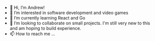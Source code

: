- 👋 Hi, I’m Andrew!
- 👀 I’m interested in software development and video games
- 🌱 I’m currently learning React and Go
- 💞️ I’m looking to collaborate on small projects. I'm still very new to this and am hoping to build experience.
- 📫 How to reach me ... 

<!---
Crash-Sasek/Crash-Sasek is a ✨ special ✨ repository because its `README.md` (this file) appears on your GitHub profile.
You can click the Preview link to take a look at your changes.
--->
